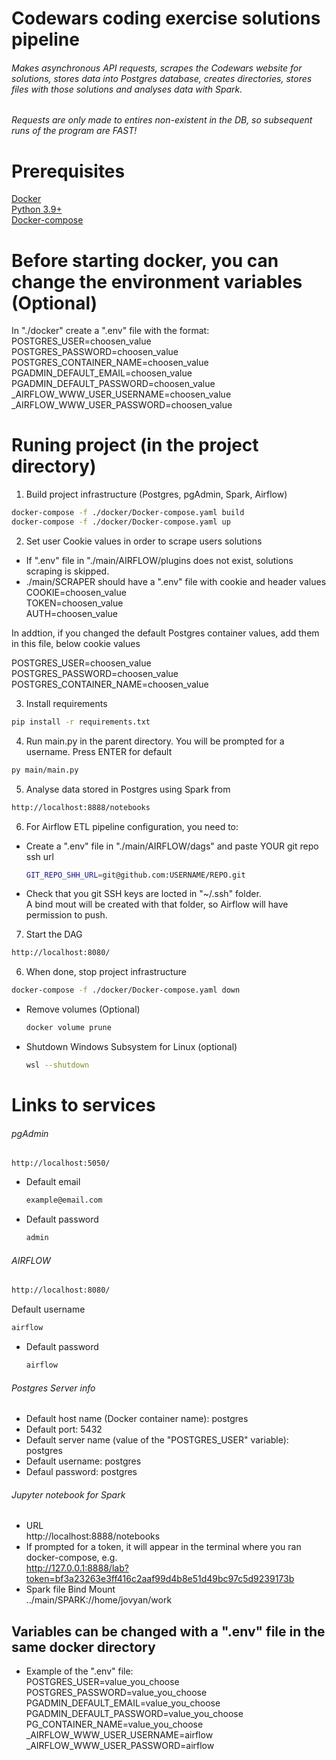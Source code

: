 # Codewars coding exercise solutions pipeline

###### Makes asynchronous API requests, scrapes the Codewars website for solutions, stores data into Postgres database, creates directories, stores files with those solutions and analyses data with Spark.
###### Requests are only made to entires non-existent in the DB, so subsequent runs of the program are FAST!

# Prerequisites
[Docker](https://docs.docker.com/get-docker/)  
[Python 3.9+](https://www.python.org/)  
[Docker-compose](https://docs.docker.com/compose/install/)  

# Before starting docker, you can change the environment variables (Optional)
In "./docker" create a ".env" file with the format:  
POSTGRES_USER=choosen_value  
POSTGRES_PASSWORD=choosen_value  
POSTGRES_CONTAINER_NAME=choosen_value  
PGADMIN_DEFAULT_EMAIL=choosen_value  
PGADMIN_DEFAULT_PASSWORD=choosen_value  
_AIRFLOW_WWW_USER_USERNAME=choosen_value  
_AIRFLOW_WWW_USER_PASSWORD=choosen_value  

# Runing project (in the project directory)
1. Build project infrastructure (Postgres, pgAdmin, Spark, Airflow)
  ```sh
  docker-compose -f ./docker/Docker-compose.yaml build
  docker-compose -f ./docker/Docker-compose.yaml up
  ```

2. Set user Cookie values in order to scrape users solutions  
- If ".env" file in "./main/AIRFLOW/plugins does not exist, solutions scraping is skipped.
- ./main/SCRAPER should have a ".env" file with cookie and header values  
COOKIE=choosen_value  
TOKEN=choosen_value  
AUTH=choosen_value  

In addtion, if you changed the default Postgres container values, add them in this file, below cookie values  

POSTGRES_USER=choosen_value  
POSTGRES_PASSWORD=choosen_value  
POSTGRES_CONTAINER_NAME=choosen_value

3. Install requirements
  ```sh
  pip install -r requirements.txt
  ```

4. Run main.py in the parent directory. You will be prompted for a username. Press ENTER for default
  ```sh
  py main/main.py
  ```

5. Analyse data stored in Postgres using Spark from
  ```sh
  http://localhost:8888/notebooks
  ```

6. For Airflow ETL pipeline configuration, you need to:  
- Create a ".env" file in "./main/AIRFLOW/dags" and paste YOUR git repo ssh url
  ```sh
  GIT_REPO_SHH_URL=git@github.com:USERNAME/REPO.git
  ```
- Check that you git SSH keys are locted in "~/.ssh" folder.  
A bind mout will be created with that folder, so Airflow will have permission to push.

7. Start the DAG
  ```sh
  http://localhost:8080/
  ```

6. When done, stop project infrastructure
  ```sh
  docker-compose -f ./docker/Docker-compose.yaml down
  ```

- Remove volumes (Optional)
  ```sh 
  docker volume prune
  ```

- Shutdown Windows Subsystem for Linux (optional)
  ```sh 
  wsl --shutdown
  ```
# Links to services
###### pgAdmin
    http://localhost:5050/
- Default email
  ```sh
  example@email.com
   ```
- Default password
  ```sh
  admin
  ```
###### AIRFLOW 
  ```sh
  http://localhost:8080/
  ```
  Default username
  ```sh
  airflow
  ```
- Default password
  ```sh
  airflow
  ```
###### Postgres Server info
- Default host name (Docker container name): postgres
- Default port: 5432
- Default server name (value of the "POSTGRES_USER" variable): postgres
- Default username: postgres
- Defaul password: postgres
###### Jupyter notebook for Spark
- URL  
    http://localhost:8888/notebooks
- If prompted for a token, it will appear in the terminal where you ran docker-compose, e.g.  
http://127.0.0.1:8888/lab?token=bf3a23263e3ff416c2aaf99d4b8e51d49bc97c5d9239173b
- Spark file Bind Mount  
../main/SPARK://home/jovyan/work
   
## Variables can be changed with a ".env" file in the same docker directory
- Example of the ".env" file:  
    POSTGRES_USER=value_you_choose  
    POSTGRES_PASSWORD=value_you_choose  
    PGADMIN_DEFAULT_EMAIL=value_you_choose  
    PGADMIN_DEFAULT_PASSWORD=value_you_choose  
    PG_CONTAINER_NAME=value_you_choose  
    _AIRFLOW_WWW_USER_USERNAME=airflow  
    _AIRFLOW_WWW_USER_PASSWORD=airflow  